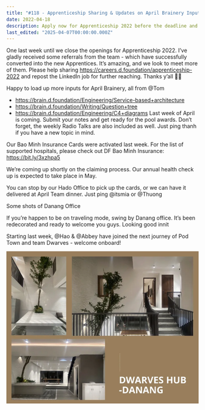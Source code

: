 ```yaml
---
title: "#118 - Apprenticeship Sharing & Updates on April Brainery Inputs & Bao Minh Insurance"
date: 2022-04-18
description: Apply now for Apprenticeship 2022 before the deadline and explore new learning resources, insurance updates, and team news at d.foundation.
last_edited: "2025-04-07T00:00:00.000Z"
---
```


One last week until we close the openings for Apprenticeship 2022. I’ve gladly received some referrals from the team - which have successfully converted into the new Apprentices. It’s amazing, and we look to meet more of them.
Please help sharing <https://careers.d.foundation/apprenticeship-2022> and repost the LinkedIn job for further reaching. Thanks y’all 🤜🤛

Happy to load up more inputs for April Brainery, all from @Tom

- <https://brain.d.foundation/Engineering/Service-based+architecture>
- <https://brain.d.foundation/Writing/Question+tree>
- <https://brain.d.foundation/Engineering/C4+diagrams>
  Last week of April is coming. Submit your notes and get ready for the pool awards. Don’t forget, the weekly Radio Talks are also included as well. Just ping thanh if you have a new topic in mind.

Our Bao Minh Insurance Cards were activated last week. For the list of supported hospitals, please check out DF Bao Minh Insurance: <https://bit.ly/3xzhpa5>

We’re coming up shortly on the claiming process. Our annual health check up is expected to take place in May.

You can stop by our Hado Office to pick up the cards, or we can have it delivered at April Team dinner. Just ping @itsmia or @Thuong

Some shots of Danang Office

If you’re happen to be on traveling mode, swing by Danang office. It’s been redecorated and ready to welcome you guys. Looking good innit

Starting last week, @Hao & @Abbey have joined the next journey of Pod Town and team Dwarves - welcome onboard!

![](assets/notion-image-1744007378309-h90vc.webp)

